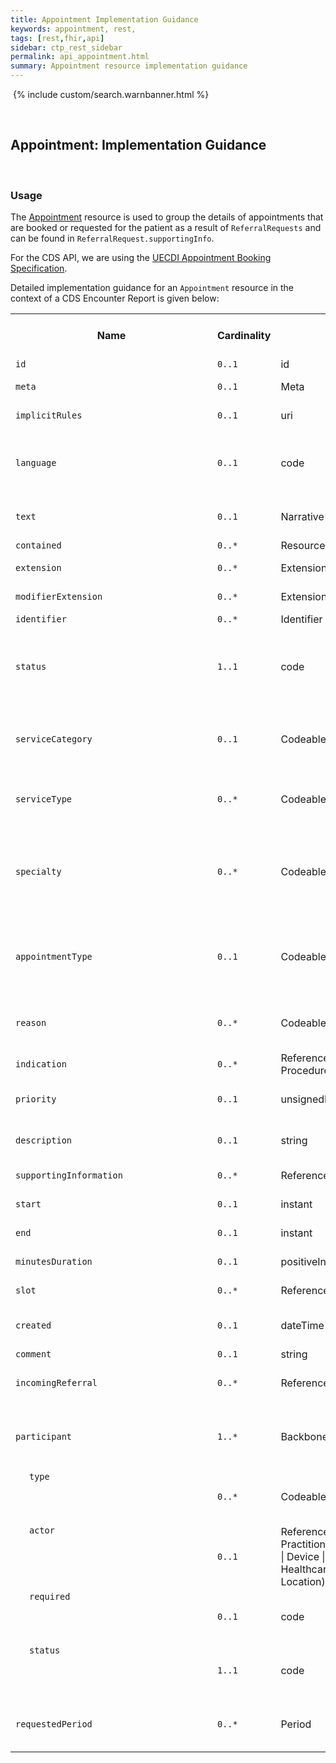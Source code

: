 ```yaml
---
title: Appointment Implementation Guidance
keywords: appointment, rest,
tags: [rest,fhir,api]
sidebar: ctp_rest_sidebar
permalink: api_appointment.html
summary: Appointment resource implementation guidance
---
```

​
{% include custom/search.warnbanner.html %}
<style>
td.sub{
    content: '';
    display: block;
    width: 285px;
    background-image: url(images/tbl_vjoin_end.png);
    background-repeat: no-repeat;
    background-position: 10px 10px;
    padding-left: 30px; 
}
</style>
​
## Appointment: Implementation Guidance ##
​
### Usage ###
The [Appointment](http://hl7.org/fhir/STU3/appointment.html) resource is used to group the details of appointments that are booked or requested for the patient as a result of `ReferralRequests` and can be found in `ReferralRequest.supportingInfo`.

For the CDS API, we are using the [UECDI Appointment Booking Specification]().

Detailed implementation guidance for an `Appointment` resource in the context of a CDS Encounter Report is given below: 
​
<table style="min-width:100%;width:100%">
<tr>
    <th style="width:10%;">Name</th>
    <th style="width:5%;">Cardinality</th>
    <th style="width:10%;">Type</th>
      <th style="width:38%;">FHIR Documentation</th>
   <th style="width:37%;">CDS Implementation Guidance</th>
</tr>
<tr>
  <td><code>id</code></td>
    <td><code>0..1</code></td>
    <td>id</td>
    <td>Logical id of this artifact</td>
	<td></td>
</tr>
<tr>
  <td><code>meta</code></td>
    <td><code>0..1</code></td>
    <td>Meta</td>
    <td>Metadata about the resource</td>
		<td></td>
</tr>
<tr>
  <td><code>implicitRules</code></td>
    <td><code>0..1</code></td>
    <td>uri</td>
    <td>A set of rules under which this content was created</td>
		<td></td>
</tr>
<tr>
  <td><code>language</code></td>
    <td><code>0..1</code></td>
    <td>code</td>
    <td>Language of the resource content. <br/><a href="http://hl7.org/fhir/STU3/valueset-languages.html">Common Languages</a> (Extensible but limited to <a href="http://hl7.org/fhir/stu3/valueset-languages.html">All Languages</a>)</td>
	<td></td>
</tr>
<tr>
  <td><code>text</code></td>
    <td><code>0..1</code></td>
    <td>Narrative</td>
    <td>Text summary of the resource, for human interpretation</td>
	<td></td>
</tr>
<tr>
  <td><code>contained</code></td>
    <td><code>0..*</code></td>
    <td>Resource</td>
    <td>Contained, inline Resources</td>
	<td></td>
</tr>
<tr>
  <td><code>extension</code></td>
    <td><code>0..*</code></td>
    <td>Extension</td>
    <td>Additional Content defined by implementations</td>
	<td></td>
</tr>
<tr>
  <td><code>modifierExtension</code></td>
    <td><code>0..*</code></td>
    <td>Extension</td>
    <td>Extensions that cannot be ignored</td>
	<td></td>
</tr>
<tr>
  <td><code>identifier</code></td>
    <td><code>0..*</code></td>
    <td>Identifier</td>
    <td>Business identifier</td>
<td></td>
</tr>
<tr>
  <td><code>status</code></td>
    <td><code>1..1</code></td>
    <td>code</td>
    <td>proposed | pending | booked | arrived | fulfilled | cancelled | noshow | entered-in-error<br>
<a href="http://hl7.org/fhir/STU3/valueset-appointmentstatus.html">AppointmentStatus</a> (Required)</td>
<td></td>
</tr>
<tr>
  <td><code>serviceCategory</code></td>
    <td><code>0..1</code></td>
    <td>CodeableConcept</td>
    <td>A broad categorisation of the service that is to be performed during this appointment<br>
<a href="http://hl7.org/fhir/STU3/valueset-service-category.html">ServiceCategory</a> (Example)</td>
<td></td>
</tr>
<tr>
  <td><code>serviceType</code></td>
    <td><code>0..*</code></td>
    <td>CodeableConcept</td>
    <td>The specific service that is to be performed during this appointment<br>
<a href="http://hl7.org/fhir/STU3/valueset-service-type.html">ServiceType</a> (Example)</td>
<td></td>
</tr>
<tr>
  <td><code>specialty</code></td>
    <td><code>0..*</code></td>
    <td>CodeableConcept</td>
    <td>The specialty of a practitioner that would be required to perform the service requested in this appointment<br>
<a href="http://hl7.org/fhir/STU3/valueset-c80-practice-codes.html">Practice Setting Code Value Set</a> (Preferred)</td>
<td></td>
</tr>
<tr>
  <td><code>appointmentType</code></td>
    <td><code>0..1</code></td>
    <td>CodeableConcept</td>
    <td>The style of appointment or patient that has been booked in the slot (not service type)<br>
<a href="http://hl7.org/fhir/STU3/v2/0276/index.html">v2 Appointment reason codes</a> (Preferred)</td>
<td></td>
</tr>
<tr>
  <td><code>reason</code></td>
    <td><code>0..*</code></td>
    <td>CodeableConcept</td>
    <td>Reason this appointment is scheduled<br>
<a href="http://hl7.org/fhir/STU3/valueset-encounter-reason.html">Encounter Reason Codes</a> (Preferred)
</td>
<td></td>
</tr>
<tr>
  <td><code>indication</code></td>
    <td><code>0..*</code></td>
    <td>Reference(Condition | Procedure)</td>
    <td>Reason the appointment is to take place (resource)</td>
<td></td>
</tr>
<tr>
  <td><code>priority</code></td>
    <td><code>0..1</code></td>
    <td>unsignedInt</td>
    <td>Used to make informed decisions if needing to re-prioritize</td>
<td></td>
</tr>
<tr>
  <td><code>description</code></td>
    <td><code>0..1</code></td>
    <td>string</td>
    <td>Shown on a subject line in a meeting request, or appointment list</td>
<td></td>
</tr>
<tr>
  <td><code>supportingInformation</code></td>
    <td><code>0..*</code></td>
    <td>Reference(Any)</td>
    <td>Additional information to support the appointment</td>
<td></td>
</tr>
<tr>
  <td><code>start</code></td>
    <td><code>0..1</code></td>
    <td>instant</td>
    <td>When appointment is to take place</td>
<td></td>
</tr>
<tr>
  <td><code>end</code></td>
    <td><code>0..1</code></td>
    <td>instant</td>
    <td>When appointment is to conclude</td>
<td></td>
</tr>
<tr>
  <td><code>minutesDuration</code></td>
    <td><code>0..1</code></td>
    <td>positiveInt</td>
    <td>Can be less than start/end (e.g. estimate)</td>
<td></td>
</tr>
<tr>
  <td><code>slot</code></td>
    <td><code>0..*</code></td>
    <td>Reference(Slot)</td>
    <td>The slots that this appointment is filling</td>
<td></td>
</tr>
<tr>
  <td><code>created</code></td>
    <td><code>0..1</code></td>
    <td>dateTime</td>
    <td>The date that this appointment was initially created</td>
<td></td>
</tr>
<tr>
  <td><code>comment</code></td>
    <td><code>0..1</code></td>
    <td>string</td>
    <td>Additional comments</td>
<td></td>
</tr>
<tr>
  <td><code>incomingReferral</code></td>
    <td><code>0..*</code></td>
    <td>Reference(ReferralRequest)</td>
    <td>The ReferralRequest provided as information to allocate to the Encounter</td>
<td></td>
</tr>
<tr>
  <td><code>participant</code></td>
    <td><code>1..*</code></td>
    <td>BackboneElement</td>
    <td>Participants involved in appointment<br>
*+ Either the type or actor on the participant SHALL be specified*
</td>
<td></td>
</tr>
<tr>
  <td class="sub"><code>type</code></td>
    <td><code>0..*</code></td>
    <td>CodeableConcept</td>
    <td>Role of participant in the appointment<br>
<a href="http://hl7.org/fhir/STU3/valueset-encounter-participant-type.html">ParticipantType</a> (Extensible)</td>
<td></td>
</tr>
<tr>
  <td class="sub"><code>actor</code></td>
    <td><code>0..1</code></td>
    <td>Reference(Patient | Practitioner | RelatedPerson | Device | HealthcareService | Location)</td>
    <td>Person, Location/HealthcareService or Device</td>
<td></td>
</tr>
<tr>
  <td class="sub"><code>required</code></td>
    <td><code>0..1</code></td>
    <td>code</td>
    <td>required | optional | information-only<br>
<a href="http://hl7.org/fhir/STU3/valueset-participantrequired.html">ParticipantRequired</a> (Required)</td>
<td></td>
</tr>
<tr>
  <td class="sub"><code>status</code></td>
    <td><code>1..1</code></td>
    <td>code</td>
    <td>accepted | declined | tentative | needs-action<br>
<a href="http://hl7.org/fhir/STU3/valueset-participationstatus.html">ParticipationStatus</a> (Required)
</td>
<td></td>
</tr>
<tr>
  <td><code>requestedPeriod</code></td>
    <td><code>0..*</code></td>
    <td>Period</td>
    <td>Potential date/time interval(s) requested to allocate the appointment within</td>
<td></td>
</tr>
</table>
<!--stackedit_data:
eyJoaXN0b3J5IjpbLTE0ODk2NzQyMzMsLTE4MzU1NTU1ODQsLT
Y5ODU2NzE3NywtMTQ0NjI4MzA3NywtMTkwMTU1MDE0NSw5NzU1
NjEyMThdfQ==
-->
